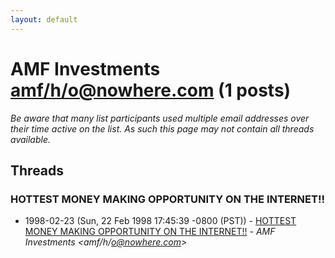 ```yaml
---
layout: default
---
```


# AMF Investments <amf/h/o@nowhere.com> (1 posts)

_Be aware that many list participants used multiple email addresses over their time active on the list. As such this page may not contain all threads available._

## Threads

### HOTTEST MONEY MAKING OPPORTUNITY ON THE INTERNET!!
+ 1998-02-23 (Sun, 22 Feb 1998 17:45:39 -0800 (PST)) - [HOTTEST MONEY MAKING OPPORTUNITY ON THE INTERNET!!](/archive/1998/02/073bed15a0bfc4e861e78b288474fbe7d88d1beadd2a3be5e78b92087e8818a0) - _AMF Investments \<amf/h/o@nowhere.com\>_

